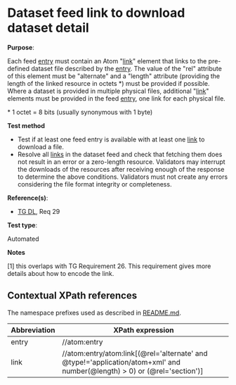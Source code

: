 # Dataset feed link to download dataset detail

**Purpose**:

Each feed [entry](#entry) must contain an Atom "[link](#downloadlink)" element that links to the pre-defined dataset file described by the [entry](#entry). The value of the "rel" attribute of this element must be "alternate" and a "length" attribute (providing the length of the linked resource in octets \*) must be provided if possible. Where a dataset is provided in multiple physical files, additional "[link](#downloadlink)" elements must be provided in the feed [entry](#entry), one link for each physical file.

\* 1 octet = 8 bits (usually synonymous with 1 byte)

**Test method**

* Test if at least one feed entry is available with at least one [link](#downloadlink) to download a file.
* Resolve all [links](#downloadlink) in the dataset feed and check that fetching them does not result in an error or a zero-length resource. Validators may interrupt the downloads of the resources after receiving enough of the response to determine the above conditions. Validators must not create any errors considering the file format integrity or completeness.

**Reference(s)**:

* [TG DL](README.md#ref_TG_DL), Req 29

**Test type**:

Automated

**Notes**

[1] this overlaps with TG Requirement 26. This requirement gives more details about how to encode the link.

## Contextual XPath references

The namespace prefixes used as described in [README.md](README.md#namespaces).

Abbreviation                                               |  XPath expression
---------------------------------------------------------- | -------------------------------------------------------------------------
entry <a name="entry"></a> | //atom:entry
link <a name="downloadlink"></a> | //atom:entry/atom:link[(@rel='alternate' and @type!='application/atom+xml' and number(@length) > 0) or (@rel='section')]
